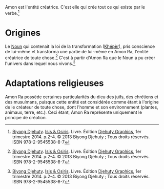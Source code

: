 <!-- TITLE: Amon Ra -->
<!-- SUBTITLE: Présentation d'Amon Ra -->

Amon est l'entité créatrice. C'est elle qui crée tout ce qui existe par le verbe.[^1]

# Origines
Le [Noun]() qui contenait la loi de la transformation ([Khépèr]()), pris conscience de lui-même et transforma une partie de lui-même en Amon Ra, l'entité créatrice de toute chose.[^1]
C'est à partir d'Amon Ra que le Noun a pu créer l'univers dans lequel nous vivons.[^1]

# Adaptations religieuses
Amon Ra possède certaines particularités du dieu des juifs, des chrétiens et des musulmans, puisque cette entité est considérée comme étant à l'origine de le créateur de toute chose, dont l'homme et son environnement (plantes, animaux, terre, etc.).
Ceci étant, Amon Ra représente uniquement le principe de création.


[^1]: [Biyong Djehuty](/personnalite/homme/ecrivain/afrique/ouest/pays/cameroun/djehuty-biyong). [Isis & Osiris](/ouvrage/kemty/isis-et-osiris). Livre. Édition [Djehuty Graphics](/organisme/djehuty-graphics), 1er trimestre 2014. p.2-4. © 2013 Biyong Djehuty ; Tous droits réservés. ISBN 978-2-9545538-8-7